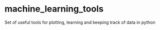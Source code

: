 # machine_learning_tools
Set of useful tools for plotting, learning and keeping track of data in python
